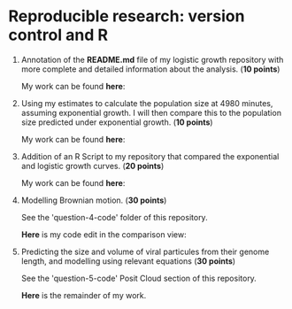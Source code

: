 # Reproducible research: version control and R

1) Annotation of the **README.md** file of my logistic growth repository with more complete and detailed information about the analysis. (**10 points**)

   My work can be found **here**:
3) Using my estimates to calculate the population size at 4980 minutes, assuming exponential growth. I will then compare this to the population size predicted under exponential growth. (**10 points**)

   My work can be found **here**:
5) Addition of an R Script to my repository that compared the exponential and logistic growth curves. (**20 points**)

   My work can be found **here**:
7) Modelling Brownian motion. (**30 points**)

   See the 'question-4-code' folder of this repository.

   **Here** is my code edit in the comparison view:
9) Predicting the size and volume of viral particules from their genome length, and modelling using relevant equations (**30 points**)

   See the 'question-5-code' Posit Cloud section of this repository.

   **Here** is the remainder of my work.
   
